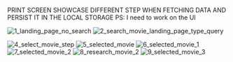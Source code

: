 PRINT SCREEN SHOWCASE DIFFERENT STEP WHEN FETCHING DATA AND PERSIST IT IN THE LOCAL STORAGE
PS: I need to work on the UI



![1_landing_page_no_search](https://user-images.githubusercontent.com/18241226/57694366-6e7bbc00-7643-11e9-8726-0c5c1de89eba.png)
![2_search_movie_landing_page_type_query](https://user-images.githubusercontent.com/18241226/57694367-6f145280-7643-11e9-96a3-672d482c3d2b.png)

 
![4_select_movie_step](https://user-images.githubusercontent.com/18241226/57694668-3fb21580-7644-11e9-94d4-f8ace7877dd7.png)
![5_selected_movie](https://user-images.githubusercontent.com/18241226/57694670-3fb21580-7644-11e9-9323-533aafd9f464.png)
![6_selected_movie_1](https://user-images.githubusercontent.com/18241226/57694671-404aac00-7644-11e9-9309-26efcf375c37.png)
![7_selected_movie_2](https://user-images.githubusercontent.com/18241226/57694672-40e34280-7644-11e9-9f6e-03ec8089369d.png)
![8_research_movie_2](https://user-images.githubusercontent.com/18241226/57694673-40e34280-7644-11e9-931c-bd52440d1b45.png)
![9_selected_movie_3](https://user-images.githubusercontent.com/18241226/57694674-40e34280-7644-11e9-8d54-c1a98e1c0ab5.png)







